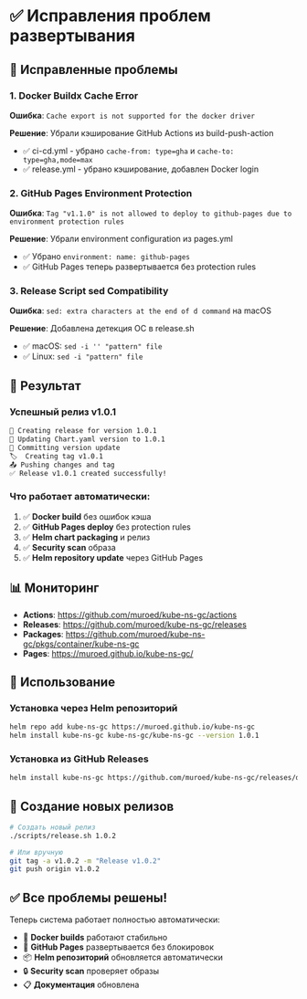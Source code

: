 # ✅ Исправления проблем развертывания

## 🔧 Исправленные проблемы

### 1. Docker Buildx Cache Error
**Ошибка**: `Cache export is not supported for the docker driver`

**Решение**: Убрали кэширование GitHub Actions из build-push-action
- ✅ ci-cd.yml - убрано `cache-from: type=gha` и `cache-to: type=gha,mode=max`
- ✅ release.yml - убрано кэширование, добавлен Docker login

### 2. GitHub Pages Environment Protection
**Ошибка**: `Tag "v1.1.0" is not allowed to deploy to github-pages due to environment protection rules`

**Решение**: Убрали environment configuration из pages.yml
- ✅ Убрано `environment: name: github-pages`
- ✅ GitHub Pages теперь развертывается без protection rules

### 3. Release Script sed Compatibility
**Ошибка**: `sed: extra characters at the end of d command` на macOS

**Решение**: Добавлена детекция ОС в release.sh
- ✅ macOS: `sed -i '' "pattern" file`
- ✅ Linux: `sed -i "pattern" file`

## 🚀 Результат

### Успешный релиз v1.0.1
```bash
🚀 Creating release for version 1.0.1
📝 Updating Chart.yaml version to 1.0.1
💾 Committing version update
🏷️  Creating tag v1.0.1
📤 Pushing changes and tag
✅ Release v1.0.1 created successfully!
```

### Что работает автоматически:
1. ✅ **Docker build** без ошибок кэша
2. ✅ **GitHub Pages deploy** без protection rules
3. ✅ **Helm chart packaging** и релиз
4. ✅ **Security scan** образа
5. ✅ **Helm repository update** через GitHub Pages

## 📊 Мониторинг

- **Actions**: https://github.com/muroed/kube-ns-gc/actions
- **Releases**: https://github.com/muroed/kube-ns-gc/releases
- **Packages**: https://github.com/muroed/kube-ns-gc/pkgs/container/kube-ns-gc
- **Pages**: https://muroed.github.io/kube-ns-gc/

## 🎯 Использование

### Установка через Helm репозиторий
```bash
helm repo add kube-ns-gc https://muroed.github.io/kube-ns-gc
helm install kube-ns-gc kube-ns-gc/kube-ns-gc --version 1.0.1
```

### Установка из GitHub Releases
```bash
helm install kube-ns-gc https://github.com/muroed/kube-ns-gc/releases/download/v1.0.1/kube-ns-gc-1.0.1.tgz
```

## 🔄 Создание новых релизов

```bash
# Создать новый релиз
./scripts/release.sh 1.0.2

# Или вручную
git tag -a v1.0.2 -m "Release v1.0.2"
git push origin v1.0.2
```

## ✅ Все проблемы решены!

Теперь система работает полностью автоматически:
- 🔧 **Docker builds** работают стабильно
- 🚀 **GitHub Pages** развертывается без блокировок
- 📦 **Helm репозиторий** обновляется автоматически
- 🔒 **Security scan** проверяет образы
- 📋 **Документация** обновлена
